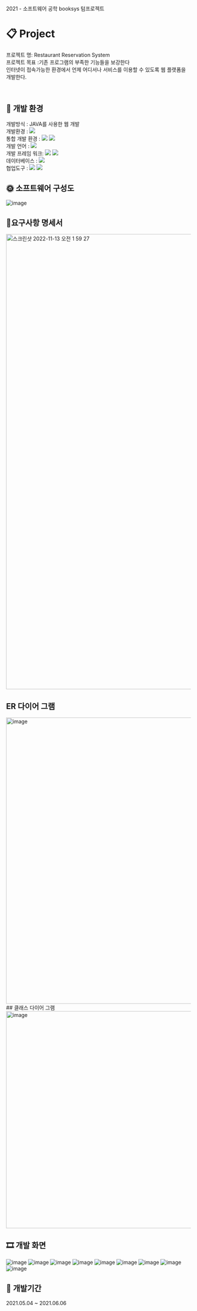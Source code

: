 2021 - 소프트웨어 공학 booksys 텀프로젝트
# 📋 Project 
프로젝트 명: Restaurant Reservation System <br>
프로젝트 목표 :기존 프로그램의 부족한 기능들을 보강한다 <br> 
인터넷이 접속가능한 환경에서 언제 어디서나 서비스를 이용할 수 있도록 웹 플랫폼을 개발한다.<br>

<br>

## 📝 개발 환경

개발방식 : JAVA를 사용한 웹 개발 <br>
개발환경 : <img src="https://img.shields.io/badge/Window10-0078D6?style=for-the-badge&logo=Windows&logoColor=white"><br>
통합 개발 환경 : <img src="https://img.shields.io/badge/IntelliJ-000000?style=for-the-badge&logo=IntelliJ IDEA&logoColor=white">
<img src="https://img.shields.io/badge/Eclipse-2C2255?style=for-the-badge&logo=Eclipse IDE&logoColor=white"><br>
개발 언어 : <img src="https://img.shields.io/badge/JAVA-000000?style=for-the-badge&logo=Java&logoColor=white"><br>
개발 프레임 워크: <img src="https://img.shields.io/badge/Spring-6DB33F?style=for-the-badge&logo=Spring&logoColor=white">
<img src="https://img.shields.io/badge/SpringBoot-6DB33F?style=for-the-badge&logo=SpringBoot&logoColor=white"><br>
데이터베이스 : <img src="https://img.shields.io/badge/MySQL-4479A1?style=for-the-badge&logo=MySQL&logoColor=white"><br>
협업도구 : <img src="https://img.shields.io/badge/GitHub-181717?style=for-the-badge&logo=GitHub&logoColor=white"> 
<img src="https://img.shields.io/badge/Google Drive-4285F4?style=for-the-badge&logo=Google Drive&logoColor=white"><br>

## 🌞 소프트웨어 구성도 
![image](https://user-images.githubusercontent.com/51548333/197350663-418369a6-6e54-4261-92fb-e86a1687e270.png)

## 🎨요구사항 명세서
<img width="1239" alt="스크린샷 2022-11-13 오전 1 59 27" src="https://user-images.githubusercontent.com/51548333/201485548-52058a7b-1618-45c6-9317-67b90814ac73.png">

## ER 다이어 그램
<img width="779" alt="image" src="https://user-images.githubusercontent.com/51548333/201485219-02fe6ef6-59bf-45e2-befd-bdedb1060f2e.png">
## 클래스 다이어 그램
<img width="591" alt="image" src="https://user-images.githubusercontent.com/51548333/201485252-b6a1975e-15af-41d2-986e-6e80ef412d36.png">

## 🎞 개발 화면

![image](https://user-images.githubusercontent.com/51548333/197350877-48d8c0a3-0101-4f44-914a-aaa41cbf2f92.png)
![image](https://user-images.githubusercontent.com/51548333/197351010-999526b7-f7d4-4f04-bcd9-125c59e85000.png)
![image](https://user-images.githubusercontent.com/51548333/197351031-a91e3d1e-6a87-4691-86fe-44f167e78274.png)
![image](https://user-images.githubusercontent.com/51548333/197351045-a57913f1-d080-449c-93c8-33aa7c7629b6.png)
![image](https://user-images.githubusercontent.com/51548333/197351105-499dc784-9187-4b37-b620-00760e933522.png)
![image](https://user-images.githubusercontent.com/51548333/197351229-efc60806-6af0-4a61-8c55-28361f9f3270.png)
![image](https://user-images.githubusercontent.com/51548333/197351299-191006ec-a982-45d6-89ab-16e8d554388a.png)
![image](https://user-images.githubusercontent.com/51548333/197351358-64e78734-e561-4c7a-97ab-0785517eaf1b.png)
![image](https://user-images.githubusercontent.com/51548333/197351600-5b4a35e5-958a-4d72-9924-8c188596bda8.png)


## 📅 개발기간
2021.05.04 ~ 2021.06.06  

